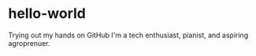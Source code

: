 # hello-world
Trying out my hands on GitHub
I'm a tech enthusiast, pianist, and aspiring agroprenuer.
